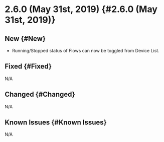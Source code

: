 # 2.6.0 (May 31st, 2019) {#2.6.0 (May 31st, 2019)}

## New {#New}

- Running/Stopped status of Flows can now be toggled from Device List.

## Fixed {#Fixed}

N/A

## Changed {#Changed}

N/A

## Known Issues {#Known Issues}

N/A